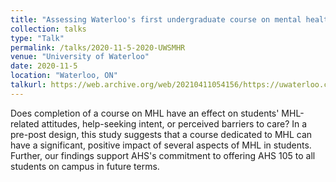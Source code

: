 ```yaml
---
title: "Assessing Waterloo's first undergraduate course on mental health literacy: Did students' attitudes change over time?"
collection: talks
type: "Talk"
permalink: /talks/2020-11-5-2020-UWSMHR
venue: "University of Waterloo"
date: 2020-11-5
location: "Waterloo, ON"
talkurl: https://web.archive.org/web/20210411054156/https://uwaterloo.ca/mental-health-wellness/cosmh-conference
---
```


Does completion of a course on MHL have an effect on students&apos; MHL-related attitudes, help-seeking intent, or perceived barriers to care? In a pre-post design, this study suggests that a course dedicated to MHL can have a significant, positive impact of several aspects of MHL in students.  Further, our findings support AHS&apos;s commitment to offering AHS 105 to all students on campus in future terms.
